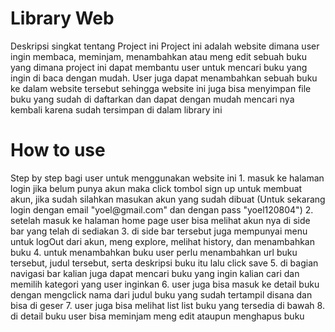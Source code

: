 <h1>Library Web</h1>
Deskripsi singkat tentang Project ini 
Project ini adalah website dimana user ingin membaca, meminjam, menambahkan atau meng edit sebuah buku yang dimana project ini dapat membantu user untuk mencari buku yang ingin di baca dengan mudah. User juga dapat menambahkan sebuah buku ke dalam website tersebut sehingga website ini juga bisa menyimpan file buku yang sudah di daftarkan dan dapat dengan mudah mencari nya kembali karena sudah tersimpan di dalam library ini

<h1>How to use</h1>
Step by step bagi user untuk menggunakan website ini
1. masuk ke halaman login jika belum punya akun maka click tombol sign up untuk membuat akun, jika sudah silahkan masukan akun yang sudah dibuat (Untuk sekarang login dengan email "yoel@gmail.com" dan dengan pass "yoel120804")
2. setelah masuk ke halaman home page user bisa melihat akun nya di side bar yang telah di sediakan
3. di side bar tersebut juga mempunyai menu untuk logOut dari akun, meng explore, melihat history, dan menambahkan buku
4. untuk menambahkan buku user perlu menambahkan url buku tersebut, judul tersebut, serta deskripsi buku itu lalu click save
5. di bagian navigasi bar kalian juga dapat mencari buku yang ingin kalian cari dan memilih kategori yang user inginkan
6. user juga bisa masuk ke detail buku dengan mengclick nama dari judul buku yang sudah tertampil disana dan bisa di geser
7. user juga bisa melihat list list buku yang tersedia di bawah
8. di detail buku user bisa meminjam meng edit ataupun menghapus buku
